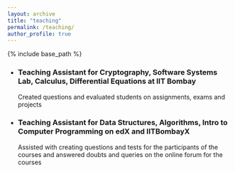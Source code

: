 ```yaml
---
layout: archive
title: "teaching"
permalink: /teaching/
author_profile: true
---
```


{% include base_path %}

- ### Teaching Assistant for Cryptography, Software Systems Lab, Calculus, Differential Equations at IIT Bombay
    Created questions and evaluated students on assignments, exams and projects

- ### Teaching Assistant for Data Structures, Algorithms, Intro to Computer Programming on edX and IITBombayX
    Assisted with creating questions and tests for the participants of the courses and answered doubts and queries on the online forum for the courses


